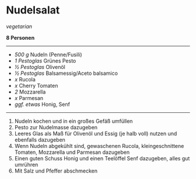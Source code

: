 # Nudelsalat

*vegetarian*

**8 Personen**

---

- *500 g* Nudeln (Penne/Fusili)
- *1 Pestoglas* Grünes Pesto
- *½ Pestoglas* Olivenöl
- *½ Pestoglas* Balsamessig/Aceto balsamico
- *x* Rucola
- *x* Cherry Tomaten
- *2* Mozzarella
- *x* Parmesan
- *ggf. etwas* Honig, Senf

---

1. Nudeln kochen und in ein großes Gefäß umfüllen
2. Pesto zur Nudelmasse dazugeben
3. Leeres Glas als Maß für Olivenöl und Essig (je halb voll) nutzen und ebenfalls dazugeben
4. Wenn Nudeln abgekühlt sind, gewaschenen Rucola, kleingeschnittene Tomaten, Mozzarella und Parmesan dazugeben
5. Einen guten Schuss Honig und einen Teelöffel Senf dazugeben, alles gut umrühren
6. Mit Salz und Pfeffer abschmecken
